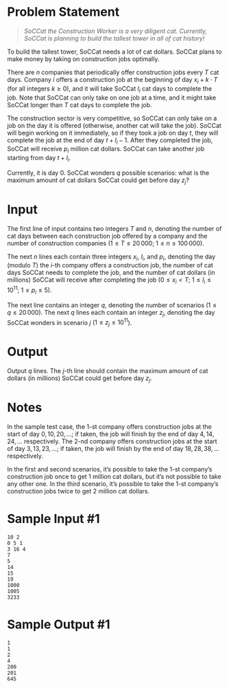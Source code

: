 # Problem Statement
> *SoCCat the Construction Worker is a very diligent cat. Currently, SoCCat is planning to build the tallest tower in all of cat history!*

To build the tallest tower, SoCCat needs a lot of cat dollars. SoCCat plans to make money by taking on construction jobs optimally.

There are $n$ companies that periodically offer construction jobs every $T$ cat days. Company $i$ offers a construction job at the beginning of day $x_i + k \cdot T$ (for all integers $k \geq 0$), and it will take SoCCat $l_i$ cat days to complete the job. Note that SoCCat can only take on one job at a time, and it might take SoCCat longer than $T$ cat days to complete the job.

The construction sector is very competitive, so SoCCat can only take on a job on the day it is offered (otherwise, another cat will take the job). SoCCat will begin working on it immediately, so if they took a job on day $t$, they will complete the job at the end of day $t + l_i - 1$. After they completed the job, SoCCat will receive $p_i$ million cat dollars. SoCCat can take another job starting from day $t + l_i$.

Currently, it is day $0$. SoCCat wonders $q$ possible scenarios: what is the maximum amount of cat dollars SoCCat could get before day $z_j$?

# Input

The first line of input contains two integers $T$ and $n$, denoting the number of cat days between each construction job offered by a company and the number of construction companies ($1 \leq T \leq 20\,000;\ 1 \leq n \leq 100\,000$).

The next $n$ lines each contain three integers $x_i$, $l_i$, and $p_i$, denoting the day (modulo $T$) the $i$-th company offers a construction job, the number of cat days SoCCat needs to complete the job, and the number of cat dollars (in millions) SoCCat will receive after completing the job ($0 \leq x_i < T;\ 1 \leq l_i \leq 10^{11};\ 1 \leq p_i \leq 5$).

The next line contains an integer $q$, denoting the number of scenarios ($1 \leq q \leq 20\,000$). The next $q$ lines each contain an integer $z_j$, denoting the day SoCCat wonders in scenario $j$ ($1 \leq z_j \leq 10^{11}$).

# Output

Output $q$ lines. The $j$-th line should contain the maximum amount of cat dollars (in millions) SoCCat could get before day $z_j$.

# Notes

In the sample test case, the 1-st company offers construction jobs at the start of day $0, 10, 20, \ldots$; if taken, the job will finish by the end of day $4, 14, 24, \ldots$ respectively. The 2-nd company offers construction jobs at the start of day $3, 13, 23, \ldots$; if taken, the job will finish by the end of day $18, 28, 38, \ldots$ respectively.

In the first and second scenarios, it’s possible to take the 1-st company’s construction job once to get 1 million cat dollars, but it’s not possible to take any other one. In the third scenario, it’s possible to take the 1-st company’s construction jobs twice to get 2 million cat dollars.

# Sample Input #1
```
10 2
0 5 1
3 16 4
7
5
14
15
19
1000
1005
3233
```
# Sample Output #1
```
1
1
2
4
200
201
645
```